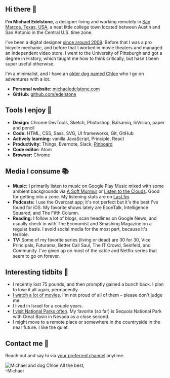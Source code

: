 <link rel="shortcut icon" href="/favicon.ico?ver=2">

## Hi there 👋
**I'm Michael Edelstone**, a designer living and working remotely in [San Marcos, Texas, USA](https://goo.gl/maps/XV5BuN1iLfM2), a neat little college town located between Austin and San Antonio in the Central U.S. time zone.

I've been a digital designer [since around 2009](https://github.com/edelstone/my-first-website). Before that I was a pro bicycle mechanic, and before that I worked in movie theaters and managed an independent video store. I went to the University of Pittsburgh and got a degree in History, which taught me how to think critically, but hasn't been super useful otherwise.

I'm a minimalist, and I have an [older dog named Chloe](https://photos.app.goo.gl/dZmnf8guXIF7MCxw1) who I go on adventures with a lot.

- **Personal website:** [michaeledelstone.com](https://michaeledelstone.com)
- **GitHub:** [github.com/edelstone](https://github.com/edelstone)

## Tools I enjoy 🔧
 - **Design:** Chrome DevTools, Sketch, Photoshop, Balsamiq, InVision, paper and pencil
 - **Code:** HTML, CSS, Sass, SVG, UI frameworks, Git, GitHub
 - **Actively learning:** vanilla JavaScript, Principle, React
 - **Productivity:** Things, Evernote, Slack, [Pinboard](https://pinboard.in/u:tsanzer)
 - **Code editor:** Atom
 - **Browser:** Chrome

## Media I consume 📚
 - **Music:** I primarily listen to music on Google Play Music mixed with some ambient backgrounds via [A Soft Murmur](http://asoftmurmur.com/) or [Listen to the Clouds](http://listentothe.cloud/). Good for getting into a zone. My listening stats are on [Last.fm](http://www.last.fm/user/tsanzer).
 - **Podcasts:** I use the Overcast app; it's not perfect but it's the best I've found for iOS. My favorite shows lately are EconTalk, Intelligence Squared, and The Fifth Column.
 - **Reading:** I follow a lot of blogs, scan headlines on Google News, and usually check in with The Economist and Smashing Magazine on a regular basis. I avoid social media for the most part, because it's terrible.
 - **TV:** Some of my favorite series (living or dead) are 30 for 30, Vice Principals, Futurama, Better Call Saul, The IT Crowd, Seinfeld, and Community. I've given up on most of the cable and Netflix series that seem to go on forever.

## Interesting tidbits 🤔
 - I recently lost 75 pounds, and then promptly gained a bunch back. I plan to lose it all again, permanently.
 - [I watch a lot of movies](https://www.imdb.com/list/ls027813782/?sort=date_added,desc&st_dt=&mode=detail&page=1). I'm not proud of all of them – please don't judge me.
 - I lived in Israel for a couple years.
 - [I visit National Parks often](https://drive.google.com/open?id=18UmsEMmCnD-Nw_pzG3fmYnuURfY&usp=sharing). My favorite (so far) is Sequoia National Park with Great Basin in Nevada as a close second.
 - I might move to a remote place or somewhere in the countryside in the near future. I like the quiet.

## Contact me 🤙
Reach out and say hi via [your preferred channel](https://michaeledelstone.com/contact) anytime.

<img alt="Michael and dog Chloe" src="https://i.imgur.com/1AmSJph.jpg">
All the best,<br>
-Michael

